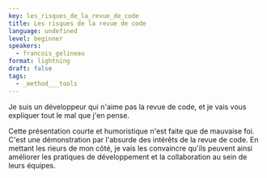```yaml
---
key: les_risques_de_la_revue_de_code
title: Les risques de la revue de code
language: undefined
level: beginner
speakers:
  - francois_gelineau
format: lightning
draft: false
tags:
  - _method___tools
---
```

Je suis un développeur qui n'aime pas la revue de code, et je vais vous expliquer tout le mal que j'en pense. 

Cette présentation courte et humoristique n'est faite que de mauvaise foi. C'est une démonstration par l'absurde des intérêts de la revue de code. En mettant les rieurs de mon côté, je vais les convaincre qu'ils peuvent ainsi améliorer les pratiques de développement et la collaboration au sein de leurs équipes.
